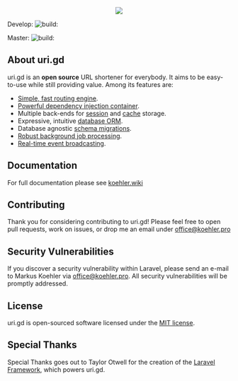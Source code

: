 <p align="center"><img src="https://uri.gd/img/uri-gd-3.fw.png"></p>

Develop: <img src="https://travis-ci.org/markuskoehler/uri.gd.svg?branch=develop" alt="build:">

Master: <img src="https://travis-ci.org/markuskoehler/uri.gd.svg?branch=master" alt="build:">

## About uri.gd

uri.gd is an **open source** URL shortener for everybody. It aims to be easy-to-use while still providing value. Among its features are:

- [Simple, fast routing engine](https://laravel.com/docs/routing).
- [Powerful dependency injection container](https://laravel.com/docs/container).
- Multiple back-ends for [session](https://laravel.com/docs/session) and [cache](https://laravel.com/docs/cache) storage.
- Expressive, intuitive [database ORM](https://laravel.com/docs/eloquent).
- Database agnostic [schema migrations](https://laravel.com/docs/migrations).
- [Robust background job processing](https://laravel.com/docs/queues).
- [Real-time event broadcasting](https://laravel.com/docs/broadcasting).

## Documentation

For full documentation please see [koehler.wiki](https://koehler.wiki/x/IwAyAQ)

## Contributing

Thank you for considering contributing to uri.gd! Please feel free to open pull requests, work on issues, or drop me an email under [office@koehler.pro](mailto:office@koehler.pro)

## Security Vulnerabilities

If you discover a security vulnerability within Laravel, please send an e-mail to Markus Koehler via [office@koehler.pro](mailto:office@koehler.pro). All security vulnerabilities will be promptly addressed.

## License

uri.gd is open-sourced software licensed under the [MIT license](https://opensource.org/licenses/MIT).

## Special Thanks

Special Thanks goes out to Taylor Otwell for the creation of the [Laravel Framework](https://laravel.com), which powers uri.gd.